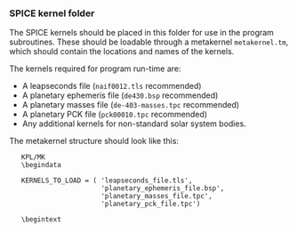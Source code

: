 ### SPICE kernel folder

The SPICE kernels should be placed in this folder for use in the program subroutines. These should be loadable
through a metakernel `metakernel.tm`, which should contain the locations and names of the kernels.

The kernels required for program run-time are:

* A leapseconds file (`naif0012.tls` recommended)
* A planetary ephemeris file (`de430.bsp` recommended)
* A planetary masses file (`de-403-masses.tpc` recommended)
* A planetary PCK file (`pck00010.tpc` recommended)
* Any additional kernels for non-standard solar system bodies.

The metakernel structure should look like this:

```
   KPL/MK
   \begindata
 
   KERNELS_TO_LOAD = ( 'leapseconds_file.tls',
                       'planetary_ephemeris_file.bsp',
                       'planetary_masses_file.tpc',
                       'planetary_pck_file.tpc')
 
   \begintext
```